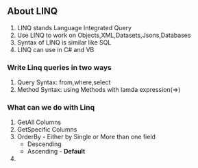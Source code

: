## About LINQ
1. LINQ stands Language Integrated Query
2. Use LINQ to work on Objects,XML,Datasets,Jsons,Databases
3. Syntax of LINQ is similar like SQL
4. LINQ can use in C# and VB

### Write Linq queries in two ways
1. Query Syntax: from,where,select
2. Method Syntax: using Methods with lamda expression(=>)

### What can we do with Linq
1. GetAll Columns
2. GetSpecific Columns
3. OrderBy - Either by Single or More than one field
   - Descending
   - Ascending - **Default**
4.  
